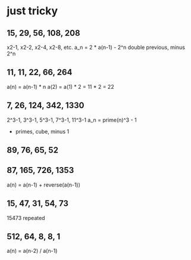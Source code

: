 # just tricky

## 15, 29, 56, 108, 208

x2-1, x2-2, x2-4, x2-8, etc.
a_n = 2 * a(n-1) - 2^n
double previous, minus 2^n

## 11, 11, 22, 66, 264

a(n) = a(n-1) * n
a(2) = a(1) * 2 = 11 * 2 = 22

## 7, 26, 124, 342, 1330

2^3-1, 3^3-1, 5^3-1, 7^3-1, 11^3-1
a_n = prime(n)^3 - 1

- primes, cube, minus 1

## 89, 76, 65, 52

## 87, 165, 726, 1353

a(n) = a(n-1) + reverse(a(n-1))

## 15, 47, 31, 54, 73

15473 repeated


## 512, 64, 8, 8, 1

a(n) = a(n-2) / a(n-1)